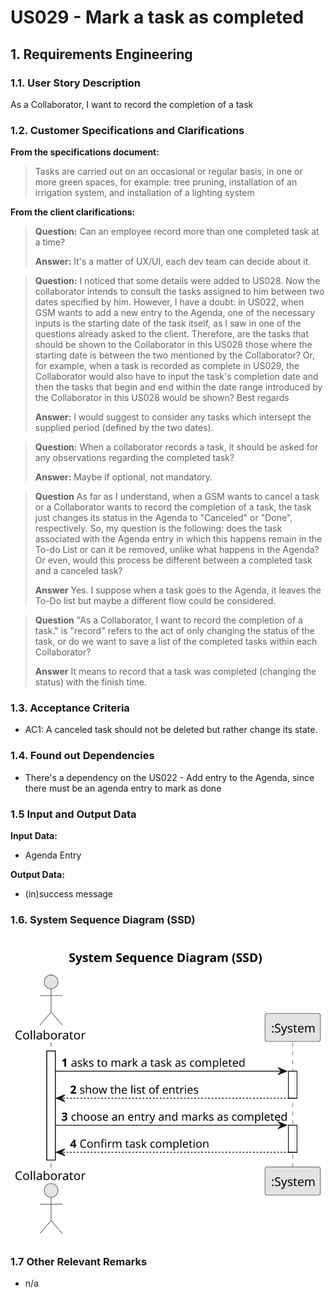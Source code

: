 # US029 - Mark a task as completed


## 1. Requirements Engineering

### 1.1. User Story Description

As a Collaborator, I want to record the completion of a task

### 1.2. Customer Specifications and Clarifications 

**From the specifications document:**

> Tasks are carried out on an occasional or regular basis, in one or more green spaces, for example: tree pruning, installation of an irrigation system, and installation of a lighting system

**From the client clarifications:**

> **Question:**
Can an employee record more than one completed task at a time?
>
> **Answer:** It's a matter of UX/UI, each dev team can decide about it.

> **Question:**
I noticed that some details were added to US028. Now the collaborator intends to consult the tasks assigned to him between two dates specified by him.
However, I have a doubt: in US022, when GSM wants to add a new entry to the Agenda, one of the necessary inputs is the starting date of the task itself, as I saw in one of the questions already asked to the client.
Therefore, are the tasks that should be shown to the Collaborator in this US028 those where the starting date is between the two mentioned by the Collaborator? Or, for example, when a task is recorded as complete in US029, the Collaborator would also have to input the task's completion date and then the tasks that begin and end within the date range introduced by the Collaborator in this US028 would be shown?
Best regards
> 
> **Answer:**
> I would suggest to consider any tasks which intersept the supplied period (defined by the two dates).

> **Question:**
When a collaborator records a task, it should be asked for any observations regarding the completed task?
>
> **Answer:** Maybe if optional, not mandatory.

>**Question**
As far as I understand, when a GSM wants to cancel a task or a Collaborator wants to record the completion of a task, the task just changes its status in the Agenda to "Canceled" or "Done", respectively.
So, my question is the following: does the task associated with the Agenda entry in which this happens remain in the To-do List or can it be removed, unlike what happens in the Agenda? Or even, would this process be different between a completed task and a canceled task?
>
> **Answer**
Yes.
I suppose when a task goes to the Agenda, it leaves the To-Do list but maybe a different flow could be considered.

>**Question**
"As a Collaborator, I want to record the completion of a task." is "record" refers to the act of only changing the status of the task, or do we want to save a list of the completed tasks within each Collaborator?
>
>**Answer** It means to record that a task was completed (changing the status) with the finish time.
### 1.3. Acceptance Criteria

* AC1: A canceled task should not be deleted but rather change its state.

### 1.4. Found out Dependencies

* There's a dependency on the US022 - Add entry to the Agenda, since there must be an agenda entry to mark as done

### 1.5 Input and Output Data

**Input Data:**

* Agenda Entry

**Output Data:**

* (in)success message

### 1.6. System Sequence Diagram (SSD)

![System Sequence Diagram - Alternative One](svg/us029-system-sequence-diagram-System_Sequence_Diagram__SSD_.svg)

### 1.7 Other Relevant Remarks

* n/a